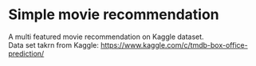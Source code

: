 # Simple movie recommendation
 A multi featured movie recommendation on Kaggle dataset.
 <br>Data set takrn from Kaggle:
https://www.kaggle.com/c/tmdb-box-office-prediction/
